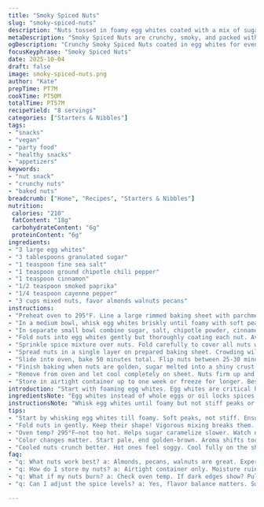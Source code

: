 ```yaml
---
title: "Smoky Spiced Nuts"
slug: "smoky-spiced-nuts"
description: "Nuts tossed in foamy egg whites coated with a mix of sugar, salt and a kick of ground chipotle and smoked paprika. Baked low and slow until golden, crunchy, and carrying a toasted, smoky aroma. Adjust spice balance for heat tolerance; chopped pecans swap for walnuts if preferred. Egg whites bind spices for even coverage, sugar caramelizes slowly baking, coating nuts with a lightly crisp crust. Flip halfway, watch for scent changes and subtle color shifts to avoid bitterness. Serve after cooling to room temp for that satisfying crunch crackle. Works great in snack mixes or on cheese platters."
metaDescription: "Smoky Spiced Nuts are crunchy, smoky, and packed with spices that make a great snack or addition to cheese platters and party mixes."
ogDescription: "Crunchy Smoky Spiced Nuts coated in egg whites for even seasoning. Great snack or mix-in for cheese boards, satisfying crunch for all."
focusKeyphrase: "Smoky Spiced Nuts"
date: 2025-10-04
draft: false
image: smoky-spiced-nuts.png
author: "Kate"
prepTime: PT7M
cookTime: PT50M
totalTime: PT57M
recipeYield: "8 servings"
categories: ["Starters & Nibbles"]
tags:
- "snacks"
- "vegan"
- "party food"
- "healthy snacks"
- "appetizers"
keywords:
- "nut snack"
- "crunchy nuts"
- "baked nuts"
breadcrumb: ["Home", "Recipes", "Starters & Nibbles"]
nutrition: 
 calories: "210"
 fatContent: "18g"
 carbohydrateContent: "6g"
 proteinContent: "6g"
ingredients:
- "3 large egg whites"
- "3 tablespoons granulated sugar"
- "1 teaspoon fine sea salt"
- "1 teaspoon ground chipotle chili pepper"
- "1 teaspoon cinnamon"
- "1/2 teaspoon smoked paprika"
- "1/4 teaspoon cayenne pepper"
- "3 cups mixed nuts, favor almonds walnuts pecans"
instructions:
- "Preheat oven to 295°F. Line a large rimmed baking sheet with parchment paper or foil sprayed with oil to prevent sticking and easy cleanup."
- "In a medium bowl, whisk egg whites briskly until foamy with soft peaks forming. This foamy texture ensures spices stick evenly, no clumps."
- "In separate small bowl combine sugar, salt, chipotle powder, cinnamon, smoked paprika, and cayenne. Taste spice blend dry; adjust heat if needed."
- "Fold nuts into egg whites gently but thoroughly coating each nut. Avoid breaking nuts up, keep as whole as possible for texture."
- "Sprinkle spice mixture over nuts. Fold carefully to cover all nuts with seasoning without deflating foam entirely."
- "Spread nuts in a single layer on prepared baking sheet. Crowding will steam nuts, dull crunch."
- "Slide into oven, bake 50 minutes total. Flip nuts between 25-30 minutes to avoid scorching. Listen for gentle popping sounds and smell toasted nut aromas."
- "Finish baking when nuts are golden, sugar melted into a shiny crust, or when nuts feel dry and brittle to the touch. Avoid dark edges that signal burnt sugar."
- "Remove from oven and let cool completely on sheet. Nuts firm up and crisp more as they cool."
- "Store in airtight container up to one week or freeze for longer. Best served room temperature for crispiness."
introduction: "Start with foaming egg whites. Egg whites are critical here. They act like glue. No lumpy piles of spice that fall off after baking. You want that uniform coat. And the sugar? It caramelizes slowly at low heat instead of burning fast. Toasting nuts at 295 keeps the oil inside from burning, let them slowly turn golden, releasing a amazing warm,double-nutty aroma. Chipotle adds a smokiness different from just plain chili powder. Smoked paprika backs it up with earthiness. Big bold flavors without overwhelming. Mix them in finely balanced way. Use parchment or greased foil in pan for easy cleanup cause sugar melts and caramelizes- super sticky. Flip halfway; this keeps the coating even and ensures no burnt edges. Look, color, smell, and texture are your best timers not the clock. Done when cracking and crunching under teeth is audible after cooling. No soggy nuts allowed. These hold well in sealed container but always taste better after a day or two when flavors marry."
ingredientsNote: "Egg whites instead of whole eggs or oil locks spices to nuts, prevents clumping, and dries quickly producing crisp texture. Granulated sugar lets crust form but brown sugar can work for molasses notes though risk stickier nuts. Salt crucial in small amounts; balances sweet and enhances spice. Swap chipotle for ancho powder or smoked hot paprika for heat variation; cayenne adds punch but reduce if sensitive. Mixed nuts: almonds, pecans, walnuts popular for texture contrast; hazelnuts or cashews can sub with slight flavor changes. Avoid salted nuts unless reducing added salt. Toast raw nuts fresh for deeper flavor or buy pre-shelled raw. Fresh spices better; old powders lose punch. Measuring spices carefully prevents overpowering or blandness. Patience here beats rushing, key to proper roasting and caramelization."
instructionsNote: "Whisk egg whites until foamy but not stiff peaks or it becomes hard to coat nuts evenly. Fold nuts gently to maintain their shape; vigorous mixing breaks or crushes them into dust—no good. Spice blend needs to be mixed separately and then folded carefully for consistent coating; sprinkle evenly rather than dumping to avoid clumping. Baking low and slow at 295 lets sugar caramelize gradually and nuts toast from inside out instead of high temperature charring surface first. Flip nuts carefully at halfway to promote uniform browning and so sugar caramel doesn’t burn on one side. Use visual clues more than timer: nuts show color changes from pale to golden-brown, aromas move from raw to warm toasted scent. Pull before dark edges form to avoid bitterness. Cool nuts fully on the sheet; hot nuts feel soft and soggy, cooled nuts crisp. Store airtight to keep crispness; moisture ruins texture fast. Good for snacking or mixing into salads or cheese boards—adds crunch and a kick."
tips:
- "Start by whisking egg whites till foamy. Soft peaks, not stiff. Ensures spices cover evenly. No clumping, keeps it uniform. Taste mix when dry too."
- "Fold nuts in gently. Keep their shape! Vigorous mixing breaks them. Result? Dust, not nice nuts. Be careful with spices when mixing too."
- "Oven temp? 295°F—not too hot. Helps sugar caramelize slower. Watch nuts at halfway, flip. Listen for popping sounds, indicates they’re toasting."
- "Color changes matter. Start pale, end golden-brown. Aroma shifts too, raw to toasted. Pull them before edges darken; burnt sugar isn’t good."
- "Cooled nuts crunch better. Hot ones feel soggy. Cool fully on the sheet. Store in airtight container, moisture ruins crisp. Better after a day!"
faq:
- "q: What nuts work best? a: Almonds, pecans, walnuts are great. Experiment with hazelnuts or cashews. Avoid already salted nuts though."
- "q: How do I store my nuts? a: Airtight container only. Moisture ruins crunch fast. Freeze for longer life if needed."
- "q: What if my nuts burn? a: Check oven temp. If dark edges show? Pull them earlier. Use visual cues more than clocks."
- "q: Can I adjust the spice levels? a: Yes, flavor balance matters. Swap chipotle with smoked paprika or reduce cayenne if sensitive."

---
```


